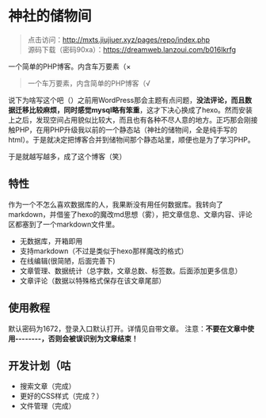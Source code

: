 # 神社的储物间

>点击访问：<http://mxts.jiujiuer.xyz/pages/repo/index.php>  
>源码下载（密码90xa）：<https://dreamweb.lanzoui.com/b016lkrfg>

一个简单的PHP博客。内含车万要素（×
>一个车万要素，内含简单的PHP博客（√  

说下为啥写这个吧（）之前用WordPress那会主题有点问题，**没法评论，而且数据迁移比较麻烦，同时感觉mysql略有笨重**，这才下决心换成了hexo。然而安装上之后，发现空间占用貌似比较大，而且也有各种不尽人意的地方。正巧那会刚接触PHP，在用PHP升级我以前的一个静态站（神社的储物间，全是纯手写的html）。于是就决定把博客合并到储物间那个静态站里，顺便也是为了学习PHP。  

于是就越写越多，成了这个博客（笑）

## 特性

作为一个不怎么喜欢数据库的人，我果断没有用任何数据库。我转向了markdown，并借鉴了hexo的魔改md思想（雾），把文章信息、文章内容、评论区都塞到了一个markdown文件里。
* 无数据库，开箱即用
* 支持markdown（不过是类似于hexo那样魔改的格式）
* 在线编辑(很简陋，后面完善下)
* 文章管理、数据统计（总字数，文章总数、标签数。后面添加更多信息）
* 文章评论（数据以特殊格式保存在该文章尾部）

## 使用教程

默认密码为1672，登录入口默认打开。详情见自带文章。
注意：**不要在文章中使用--------，否则会被误识别为文章结束！**

## 开发计划（咕

* 搜索文章（完成）
* 更好的CSS样式（完成？）
* 文件管理（完成）
